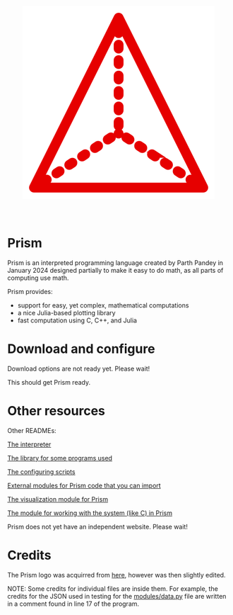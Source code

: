 <h1 align = "center">
<img id = "logo" src = "logo.svg">
</h1><br>

# Prism
Prism is an interpreted programming language created by Parth Pandey in January 2024 designed partially to make it easy to do math, as all parts of computing use math.

Prism provides:
- support for easy, yet complex, mathematical computations
- a nice Julia-based plotting library
- fast computation using C, C++, and Julia

# Download and configure
Download options are not ready yet. Please wait!

This should get Prism ready.

# Other resources
Other READMEs: 

[The interpreter](https://github.com/parth-pandey2030/prism/blob/main/interpreter/README.md) 

[The library for some programs used](https://github.com/parth-pandey2030/prism/blob/main/lib/README.md)

[The configuring scripts](https://github.com/parth-pandey2030/prism/blob/main/config/README.md)

[External modules for Prism code that you can import](https://github.com/parth-pandey2030/prism/blob/main/modules/README.md)

[The visualization module for Prism](https://github.com/parth-pandey2030/prism/blob/main/modules/golden/README.md)

[The module for working with the system (like C) in Prism](https://github.com/parth-pandey2030/prism/blob/main/modules/system/README.md)

Prism does not yet have an independent website. Please wait!

# Credits

The Prism logo was acquirred from [here](https://www.svgrepo.com/svg/382617/3d-shape-3d-triangle-shape-geometric-prism-pyramid-shape), however was then slightly edited.

NOTE: Some credits for individual files are inside them. For example, the credits for the JSON used in testing for the [modules/data.py](https://github.com/parth-pandey2030/prism/blob/main/modules/data.py) file are written in a comment found in line 17 of the program.

